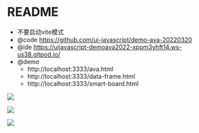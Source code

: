 # README

- 不要启动vite模式
- @code https://github.com/ui-javascript/demo-ava-20220320
- @ide https://uijavascript-demoava2022-xppm3yhft14.ws-us38.gitpod.io/
- @demo
    - http://localhost:3333/ava.html
    - http://localhost:3333/data-frame.html
    - http://localhost:3333/smart-board.html

![](https://luo0412.oss-cn-hangzhou.aliyuncs.com/1647813365376-cbNj2D8bzB2s.png)

![](https://luo0412.oss-cn-hangzhou.aliyuncs.com/1647813333096-M4HGD73j87KZ.png)

![](https://luo0412.oss-cn-hangzhou.aliyuncs.com/1647813304028-rbh6shiKzzGF.png)    